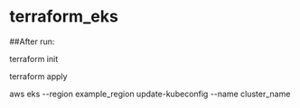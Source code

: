 # terraform_eks

##After run:

terraform init

terraform apply

aws eks --region example_region update-kubeconfig --name cluster_name
